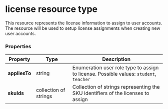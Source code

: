 # license resource type

This resource represents the license information to assign to user accounts. The resource will be used to setup license assignments when creating new user accounts.

### Properties

| Property | Type | Description |
|-|-|-|
| **appliesTo** | string |  Enumeration user role type to assign to license. Possible values: `student`, `teacher`         |
| **skuIds** | collection of strings |  Collection of strings representing the SKU identifiers of the licenses to assign         |

